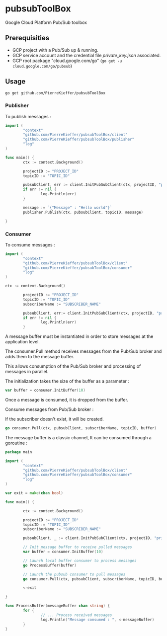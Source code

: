 # pubsubToolBox 
Google Cloud Platform Pub/Sub toolbox 

## Prerequisities 
- GCP project with a Pub/Sub up & running. 
- GCP service account and the credential file _private_key.json_ associated.
- GCP root package "cloud.google.com/go" (```go get -u cloud.google.com/go/pubsub```) 


## Usage
 
```bash
go get github.com/PierreKieffer/pubsubToolBox
```

### Publisher 
To publish messages : 

```go
import (
        "context"
        "github.com/PierreKieffer/pubsubToolBox/client"
        "github.com/PierreKieffer/pubsubToolBox/publisher"
        "log"
)

func main() {
        ctx := context.Background()

        projectID := "PROJECT_ID"
        topicID := "TOPIC_ID"

        pubsubClient, err := client.InitPubSubClient(ctx, projectID, "private_key.json")
        if err != nil {
                log.Println(err)
        }

        message := `{"Message" : "Hello world"}`
        publisher.Publish(ctx, pubsubClient, topicID, message)

}

```


### Consumer 
To consume messages : 

```go
import (
        "context"
        "github.com/PierreKieffer/pubsubToolBox/client"
        "github.com/PierreKieffer/pubsubToolBox/consumer"
        "log"
)

ctx := context.Background()

        projectID := "PROJECT_ID"
        topicID := "TOPIC_ID"
        subscriberName := "SUBSCRIBER_NAME"

        pubsubClient, err:= client.InitPubSubClient(ctx, projectID, "private_key.json")
        if err != nil {
                log.Println(err)
        }
```
A message buffer must be instantiated in order to store messages at the application level.

The consumer.Pull method receives messages from the Pub/Sub broker and adds them to the message buffer.

This allows consumption of the Pub/Sub broker and processing of messages in parallel.

The initialization takes the size of the buffer as a parameter :

```go 
var buffer = consumer.InitBuffer(10)
```

Once a message is consumed, it is dropped from the buffer. 

Consume messages from Pub/Sub broker : 

If the subscriber doesn't exist, it will be created. 

```go 
go consumer.Pull(ctx, pubsubClient, subscriberName, topicID, buffer)

```
The message buffer is a classic channel, It can be consumed through a goroutine : 

```go
package main

import (
        "context"
        "github.com/PierreKieffer/pubsubToolBox/client"
        "github.com/PierreKieffer/pubsubToolBox/consumer"
        "log"
)

var exit = make(chan bool)

func main() {

        ctx := context.Background()

        projectID := "PROJECT_ID"
        topicID := "TOPIC_ID"
        subscriberName := "SUBSCRIBER_NAME"

        pubsubClient, _ := client.InitPubSubClient(ctx, projectID, "private_key.json")

        // Init message buffer to receive pulled messages
        var buffer = consumer.InitBuffer(10)

        // Launch local buffer consumer to process messages
        go ProcessBuffer(buffer)

        // Launch the pubsub consumer to pull messages
        go consumer.Pull(ctx, pubsubClient, subscriberName, topicID, buffer)

        <-exit

}

func ProcessBuffer(messageBuffer chan string) {
        for {
                // ... Process received messages
                log.Println("Message consumed : ", <-messageBuffer)
        }
}

```






